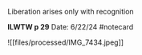 Liberation arises only with recognition


**ILWTW p 29** 
Date: 6/22/24
 #notecard

![[files/processed/IMG_7434.jpeg]]